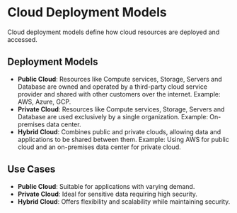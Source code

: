 # Cloud Deployment Models

Cloud deployment models define how cloud resources are deployed and accessed.

## Deployment Models

- **Public Cloud**: Resources like Compute services, Storage, Servers and Database are owned and operated by a third-party cloud service provider and shared with other customers over the internet. Example: AWS, Azure, GCP.
- **Private Cloud**: Resources like Compute services, Storage, Servers and Database are used exclusively by a single organization. Example: On-premises data center.
- **Hybrid Cloud**: Combines public and private clouds, allowing data and applications to be shared between them. Example: Using AWS for public cloud and an on-premises data center for private cloud.

## Use Cases

- **Public Cloud**: Suitable for applications with varying demand.
- **Private Cloud**: Ideal for sensitive data requiring high security.
- **Hybrid Cloud**: Offers flexibility and scalability while maintaining security.